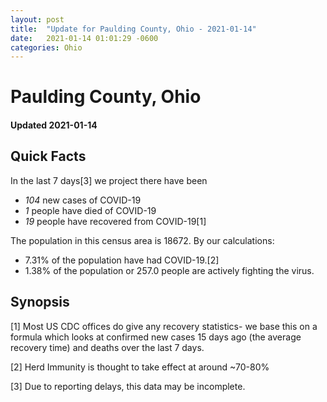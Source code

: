 ```yaml
---
layout: post
title:  "Update for Paulding County, Ohio - 2021-01-14"
date:   2021-01-14 01:01:29 -0600
categories: Ohio
---
```


# Paulding County, Ohio
#### Updated 2021-01-14

## Quick Facts

In the last 7 days[3] we project there have been
- *104* new cases of COVID-19
- *1* people have died of COVID-19
- *19* people have recovered from COVID-19[1]

The population in this census area is 18672. By our calculations:
- 7.31% of the population have had COVID-19.[2]
- 1.38% of the population or 257.0 people are actively fighting the virus.

## Synopsis




[1] Most US CDC offices do give any recovery statistics- we base this on a formula which looks at confirmed new cases
15 days ago (the average recovery time) and deaths over the last 7 days.

[2] Herd Immunity is thought to take effect at around ~70-80%

[3] Due to reporting delays, this data may be incomplete.
 
    